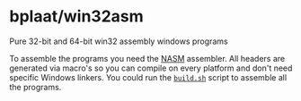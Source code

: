 # bplaat/win32asm
Pure 32-bit and 64-bit win32 assembly windows programs

To assemble the programs you need the [NASM](https://nasm.us/) assembler. All headers are generated via macro's so you can compile on every platform and don't need specific Windows linkers. You could run the [`build.sh`](build.sh) script to assemble all the programs.
